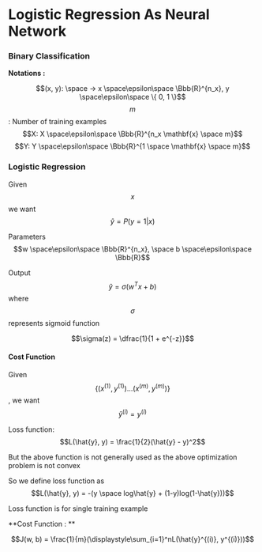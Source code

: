# Logistic Regression As Neural Network

### Binary Classification

**Notations :**

$$(x, y): \space -> x \space\epsilon\space \Bbb{R}^{n_x}, y \space\epsilon\space \{ 0, 1 \}$$
$$m$$: Number of training examples
$$X: X \space\epsilon\space \Bbb{R}^{n_x \mathbf{x} \space m}$$
$$Y: Y \space\epsilon\space \Bbb{R}^{1 \space \mathbf{x} \space m}$$

### Logistic Regression

Given $$x$$ we want $$\hat{y} = P(y = 1|x)$$

Parameters $$w \space\epsilon\space \Bbb{R}^{n_x}, \space b \space\epsilon\space \Bbb{R}$$

Output $$\hat{y} = \sigma(w^Tx + b)$$ where $$\sigma$$ represents sigmoid function

$$\sigma(z) = \dfrac{1}{1 + e^{-z}}$$

#### Cost Function

Given $$\{ (x^{(1)}, y^{(1)}) ... (x^{(m)}, y^{(m)}) \}$$, we want $$\hat{y}^{(i)} = y^{(i)} $$

Loss function: $$L(\hat{y}, y) = \frac{1}{2}(\hat{y} - y)^2$$

But the above function is not generally used as the above optimization problem is not convex

So we define loss function as 
$$L(\hat{y}, y) = -(y \space log\hat{y} + (1-y)log(1-\hat{y}))$$

Loss function is for single training example

**Cost Function : **

$$J(w, b) = \frac{1}{m}(\displaystyle\sum_{i=1}^nL(\hat{y}^{(i)}, y^{(i)}))$$